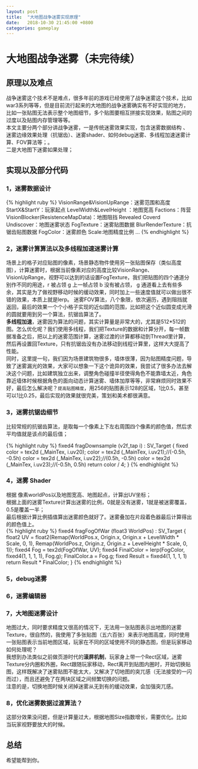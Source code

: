 ```yaml
---
layout: post
title:  "大地图战争迷雾实现原理"
date:   2018-10-30 21:45:00 +0800
categories: gameplay
---
```

# 大地图战争迷雾（未完待续）
## 原理以及难点
战争迷雾这个技术不是难点，很多年前的游戏已经使用了战争迷雾这个技术，比如war3系列等等，但是目前流行起来的大地图的战争迷雾确实有不好实现的地方，比如一张贴图无法表示整个地图细节，多个贴图要相互拼接实现效果，贴图之间的过度以及贴图内存管理等等。<br>
本文主要分两个部分讲战争迷雾，一是传统迷雾效果实现，包含迷雾数据结构
、迷雾边缘效果处理（抗锯齿）、迷雾shader、如何debug迷雾、多线程加速迷雾计算、FOV算法等；。<br>二是大地图下迷雾如果处理；<br>
## 实现以及部分代码
### 1，迷雾数据设计
{% highlight ruby %}
VisionRange&VisionUpRange：迷雾范围和高度
StartX&StartY：玩家起点
LevelWidth&LevelHeight ：地图宽高
Factions：阵营
VisionBlocker(ResistenceMapData)：地图阻挡
Revealed Coverd Undiscover：地图迷雾状态
FogTexture：迷雾贴图数据
BlurRenderTexture：抗锯齿贴图数据
FogColor：迷雾颜色
Scale:地图精度比例
...
{% endhighlight %}
### 2，迷雾计算算法以及多线程加速迷雾计算
场景上的格子对应贴图的像素，场景静态物件使用另一张贴图保存（类似高度图），计算迷雾时，根据当前像素对应的高度比较VisionRange、VisionUpRange，视野可以达到的话设置FogTexture，我们把贴图的四个通道分别作不同的用途，r 被占领 g 上一帧占领 b 没有被占领，
g 通道看上去有些多余，其实是为了做视野移动时候的缓动效果，同时加上一些速度值就可以做出很不错的效果，本质上就是lerp。
迷雾FOV算法，八个象限，依次遍历，遇到阻挡就返回，最后的效果一个个小格子实现的近似圆的范围，比如把这个近似圆变成光滑的圆就要用到另一个算法，抗锯齿算法了。<br>
**多线程加速**，迷雾因为算法的问题，其实计算量是非常大的，尤其是512*512的图。怎么优化呢？我们使用多线程，我们把Texture的数据和计算分开，每一帧数据准备之后，把以上的迷雾范围计算，迷雾过渡的计算都移动到Thread里计算，然后再设置回Texture，只有抗锯齿没有办法移动到线程计算里，这样大大提高了性能。<br>
同时，这里提一句，我们因为场景建筑物很多，墙体很薄，因为贴图精度问题，导致了迷雾漏光的效果，大家可以想象一下这个诡异的效果，我尝试了很多办法去解决这个问题，比如建筑独立出来，调整角色碰撞半径使得角色不能靠墙太近，角色靠近墙体时候根据角色的面向动态计算迷雾、墙体加厚等等，非常麻烦同时效果不好，最后怎么解决呢？`提高贴图精度`，用256的贴图表示128的区域，1比0.5，甚至可以1比0.25，最后实现的效果就很完美，策划和美术都很满意。
### 3，迷雾抗锯齿细节
比较常规的抗锯齿算法，是取每一个像素上下左右周围四个像素的颜色值，然后求平均值就是该点的最后值；

{% highlight ruby %}
fixed4 fragDownsample (v2f_tap i) : SV_Target
{
    fixed color  = tex2d (_MainTex, i.uv20);
    color  = tex2d (_MainTex, i.uv21);//(-0.5h, -0.5h)
    color  = tex2d (_MainTex, i.uv22);//(0.5h, -0.5h)
    color  = tex2d (_MainTex, i.uv23);//(-0.5h, 0.5h)
    return color / 4;
}
{% endhighlight %}
### 4，迷雾 Shader
根据 像素worldPos以及地图宽高、地图起点，计算出UV坐标；<br>
根据上面的迷雾Texture计算出迷雾的比例，0就是没有迷雾，1就是被迷雾覆盖，0.5是覆盖一半；<br>
最后根据计算比例插值算出迷雾颜色就好了。迷雾叠加在片段着色器最后计算得出的颜色值上。<br>
{% highlight ruby %}
fixed4 fragFogOfWar (float3 WorldPos) : SV_Target
{
	float2 UV = float2(Remap(WorldPos.x, Origin.x, Origin.x + LevelWidth * Scale, 0, 1), Remap(WorldPos.z, Origin.z, Origin.z + LevelHeight * Scale, 0, 1));
	fixed4 Fog = tex2d(FogOfWar, UV);
	fixed4 FinalColor = lerp(FogColor, fixed4(1, 1, 1, 1), Fog.g);
	FinalColor.a = Fog.g;
    fixed Result = fixed4(1, 1, 1, 1)
    return Result * FinalColor;
}
{% endhighlight %}

### 5，debug迷雾
### 6，迷雾编辑器
### 7，大地图迷雾设计
地图过大，同时要求精度又很高的情况下，无法用一张贴图表示出地图的迷雾Texture，很自然的，我使用了多张贴图（五六百张）来表示地图高度，同时使用一张贴图表示当前地图区域，玩家在不同的区域使用不同的静态图，但是玩家移动如何处理呢？<br>
我想到办法类似之前做页游时代的**滚屏机制**，玩家身上带一个Rect区域，迷雾Texture分内圈和外圈，Rect跟随玩家移动，Rect离开到贴图内圈时，开始切换贴图，这样既解决了迷雾贴图不能太大，又解决了切地图的突兀感（无法接受的一闪而过），而且还避免了在两块区域之间频繁切换的问题。<br>
注意的是，切换地图时候关闭掉迷雾从无到有的缓动效果，会加强突兀感。
### 8，优化迷雾数据过渡算法？
这部分效果没问题，但是计算量过大，根据地图Size指数增长，需要优化。比如当玩家视野要放大的时候。<br>
## 总结
希望能帮到你。